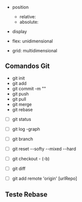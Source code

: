 - position
  - relative:
  - absolute:

- display
- flex: unidimensional
- grid: multidimensional

## Comandos Git

- git init
- git add
- git commit -m "<message>"
- git push
- git pull
- git merge
- git rebase

- [ ] git status
- [ ] git log -graph
- [ ] git branch
- [ ] git reset --softy --mixed --hard
- [ ] git checkout - (-b)
- [ ] git diff
- [ ] git add remote 'origin' [urlRepo]


## Teste Rebase
